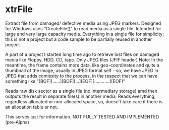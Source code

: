 # xtrFile

Extract file from damaged/ defective media using JPEG markers. 
Designed for Windows uses "CreateFile()" to read media as a single file. Intended for large and very large capacity media.
Everything in a single file for simplicity; this is not a project but a code sample to be partially reused in another project

A part of a project I started long time ago to retrieve lost files on damaged media like Floppy, HDD, CD, tape. Only JPEG files (JFIF header)
Note: In the meantime, the frame contains more data, like geo-coordinates and quite a thumbnail of the image, usually in JPEG format self - so, we have JPEG in JPEG that adds comlexity to the process, in the respect that we can have something like  "[BOF][......][BOF][...][EOF][............][EOF]"

Reads raw disk sector as a single file (no intermediary storage) amd then outputs the result in separate file(s) in another media. Reads everything, regardless allocated or non-allocaed space, so, doesn't take care if there is an allocation table or not.

This serves just for information.  NOT FULLY TESTED AND IMPLEMENTED (pre-Alpha)



